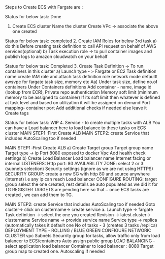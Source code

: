 Steps to Create ECS with Fargate are :

Status for below task: Done 
1. Create ECS cluster
	Name the cluster
	Create VPc → associate the above one created 


Status for below task: completed
2. Create IAM Roles for below 3rd task
    a)  do this Before creating task definition to call API request on behalf of AWS services(optional)
    b) Task execution role -> to pull container images and publish logs to amazon cloudwatch on your behalf


Status for below task: Completed
3. Create Task Definition -> To run containers in this cluster
    a) Launch type - > Fargate or EC2
	    Task definition name
        create IAM role and attach task definition role
        network mode defaultt awsvpc for fargate
        task size, memory etc 
        Aa) Under task size, define no.of containers Under Containers definitions
            Add container - name, 
            image id (lookup from ECR), 
            Private repo authentication
            Memory soft limit (minimum memory to be assigned to container)
            If its soft limit then whatever is defined at task level and based on utilization it will be assigned on demand
            Port mapping- container port
            Add additional checks if needed else leave it
            Create tags
    
Status for below task: WIP
4. Service - to create multiple tasks with ALB
    You can have a Load balancer here to load balance to these tasks on ECS cluster
    MAIN STEP1 :First Create ALB
    MAIN STEP2: create Service that includes AutoScaling too if needed

MAIN STEP1 :First Create ALB
     a) Create Target group
        Target group name
        Target type -> ip
        Port 8080 exposed to docker
        Vpc
        Add health check settings
     b) Create Load Balancer
        Load balancer name
        Internet facing or internal
        LISTENERS: Http port: 80
        AVAILABILITY ZONE: select 2 or 3 (subnets selection)
        Security settings (ignore as we are not using HTTPS)
        SECURITY GROUP: create a new SG with http 80 and source anywhere (internet) i.e any ip can reach Load balancer
        CONFIGURE ROUTING: target group select the one created, rest details ae auto populated as we did it for TG
        REGISTER TARGETS are pending here so that… once ECS tasks are created , we can add them to TG.


MAIN STEP2: create Service that includes AutoScaling too if needed
        Goto cluster-> click on clustername-> create service
        a. Launch type -> fargate
        Task definition -> select the one you created
        Revision -> latest
        cluster-> clustername
        Service name -> provide service name
        Service type ->  replica (automatically takes it default one
        No of tasks - 3  (creates 3 tasks /replica)
        DEPLOYMENT TYPE - ROLLING / BLUE GREEN
        CONFIGURE NETWORK:
            CLUSTER vpc
            Subnets
        Securrity group for tasks, allow traffic only from load balancer to ECS/containers
        Auto assign public group
        LOAD BALANCING - select application load balancer
        Container to load balancer : 8080
        Target group map to created one.
        Autoscaling if needed





